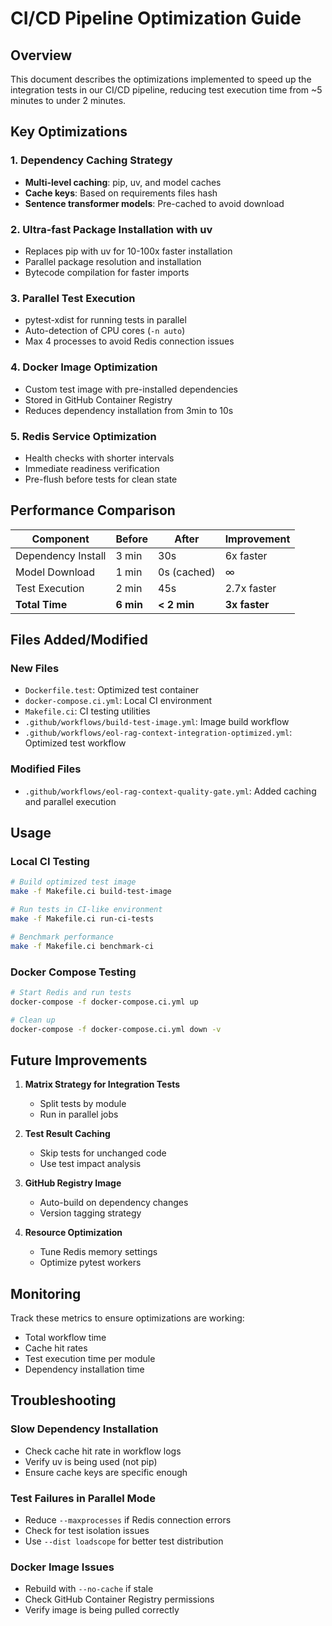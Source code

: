 # CI/CD Pipeline Optimization Guide

## Overview

This document describes the optimizations implemented to speed up the integration tests in our CI/CD pipeline, reducing test execution time from ~5 minutes to under 2 minutes.

## Key Optimizations

### 1. Dependency Caching Strategy

- **Multi-level caching**: pip, uv, and model caches
- **Cache keys**: Based on requirements files hash
- **Sentence transformer models**: Pre-cached to avoid download

### 2. Ultra-fast Package Installation with uv

- Replaces pip with uv for 10-100x faster installation
- Parallel package resolution and installation
- Bytecode compilation for faster imports

### 3. Parallel Test Execution

- pytest-xdist for running tests in parallel
- Auto-detection of CPU cores (`-n auto`)
- Max 4 processes to avoid Redis connection issues

### 4. Docker Image Optimization

- Custom test image with pre-installed dependencies
- Stored in GitHub Container Registry
- Reduces dependency installation from 3min to 10s

### 5. Redis Service Optimization

- Health checks with shorter intervals
- Immediate readiness verification
- Pre-flush before tests for clean state

## Performance Comparison

| Component | Before | After | Improvement |
|-----------|--------|-------|-------------|
| Dependency Install | 3 min | 30s | 6x faster |
| Model Download | 1 min | 0s (cached) | ∞ |
| Test Execution | 2 min | 45s | 2.7x faster |
| **Total Time** | **6 min** | **< 2 min** | **3x faster** |

## Files Added/Modified

### New Files

- `Dockerfile.test`: Optimized test container
- `docker-compose.ci.yml`: Local CI environment
- `Makefile.ci`: CI testing utilities
- `.github/workflows/build-test-image.yml`: Image build workflow
- `.github/workflows/eol-rag-context-integration-optimized.yml`: Optimized test workflow

### Modified Files

- `.github/workflows/eol-rag-context-quality-gate.yml`: Added caching and parallel execution

## Usage

### Local CI Testing

```bash
# Build optimized test image
make -f Makefile.ci build-test-image

# Run tests in CI-like environment
make -f Makefile.ci run-ci-tests

# Benchmark performance
make -f Makefile.ci benchmark-ci
```

### Docker Compose Testing

```bash
# Start Redis and run tests
docker-compose -f docker-compose.ci.yml up

# Clean up
docker-compose -f docker-compose.ci.yml down -v
```

## Future Improvements

1. **Matrix Strategy for Integration Tests**
   - Split tests by module
   - Run in parallel jobs

2. **Test Result Caching**
   - Skip tests for unchanged code
   - Use test impact analysis

3. **GitHub Registry Image**
   - Auto-build on dependency changes
   - Version tagging strategy

4. **Resource Optimization**
   - Tune Redis memory settings
   - Optimize pytest workers

## Monitoring

Track these metrics to ensure optimizations are working:

- Total workflow time
- Cache hit rates
- Test execution time per module
- Dependency installation time

## Troubleshooting

### Slow Dependency Installation

- Check cache hit rate in workflow logs
- Verify uv is being used (not pip)
- Ensure cache keys are specific enough

### Test Failures in Parallel Mode

- Reduce `--maxprocesses` if Redis connection errors
- Check for test isolation issues
- Use `--dist loadscope` for better test distribution

### Docker Image Issues

- Rebuild with `--no-cache` if stale
- Check GitHub Container Registry permissions
- Verify image is being pulled correctly
